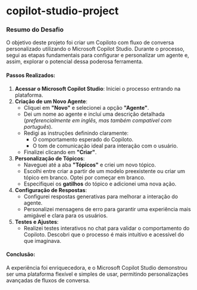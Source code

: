 # copilot-studio-project



### Resumo do Desafio

O objetivo deste projeto foi criar um Copiloto com fluxo de conversa personalizado utilizando o Microsoft Copilot Studio. Durante o processo, segui as etapas fundamentais para configurar e personalizar um agente e, assim, explorar o potencial dessa poderosa ferramenta.

#### Passos Realizados:
1. **Acessar o Microsoft Copilot Studio**: Iniciei o processo entrando na plataforma.
2. **Criação de um Novo Agente**:
   - Cliquei em **"Novo"** e selecionei a opção **"Agente"**.
   - Dei um nome ao agente e incluí uma descrição detalhada (*preferencialmente em inglês, mas também compatível com português*).
   - Redigi as instruções definindo claramente:
     - O comportamento esperado do Copiloto.
     - O tom de comunicação ideal para interação com o usuário.
   - Finalizei clicando em **"Criar"**.
3. **Personalização de Tópicos**:
   - Naveguei até a aba **"Tópicos"** e criei um novo tópico.
   - Escolhi entre criar a partir de um modelo preexistente ou criar um tópico em branco. Optei por começar em branco.
   - Especifiquei os **gatilhos** do tópico e adicionei uma nova ação.
4. **Configuração de Respostas**:
   - Configurei respostas generativas para melhorar a interação do agente.
   - Personalizei mensagens de erro para garantir uma experiência mais amigável e clara para os usuários.
5. **Testes e Ajustes**:
   - Realizei testes interativos no chat para validar o comportamento do Copiloto. Descobri que o processo é mais intuitivo e acessível do que imaginava.
     

#### Conclusão:
A experiência foi enriquecedora, e o Microsoft Copilot Studio demonstrou ser uma plataforma flexível e simples de usar, permitindo personalizações avançadas de fluxos de conversa.




